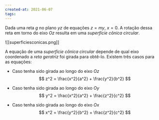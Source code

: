 ```yaml
---
created-at: 2021-06-07
tags:
---
```

Dada uma reta $g$ no plano $yz$ de equações $z=my$, $x=0$. A rotação dessa reta em torno do eixo $Oz$ resulta em uma *superfície cônica circular*.

![[superficiesconicas.png]]

A equação de uma *superfície cônica circular* depende de qual eixo coordenado a *reta geratriz* foi girada para obtê-lo. Existem três casos para as equações:

- Caso tenha sido girada ao longo do eixo $Oz$
$$
  z^2 = \frac{x^2}{a^2} + \frac{y^2}{b^2}
$$

- Caso tenha sido girada ao longo do eixo $Oy$
$$
  y^2 = \frac{x^2}{a^2} + \frac{z^2}{c^2}
$$

- Caso tenha sido girada ao longo do eixo $Ox$
$$
  x^2 = \frac{y^2}{b^2} + \frac{z^2}{c^2}
$$